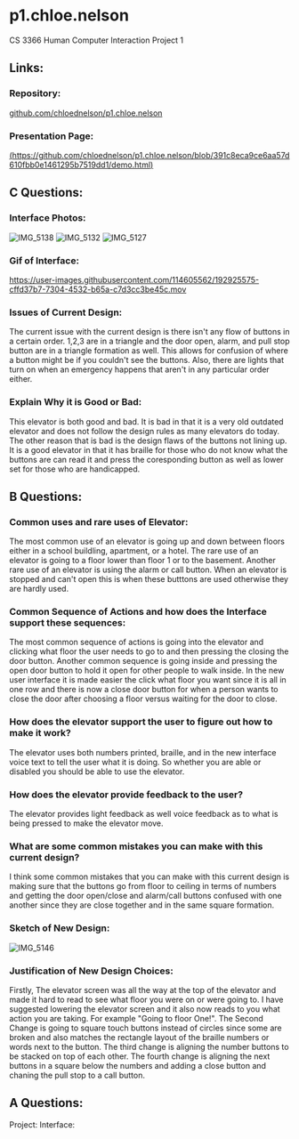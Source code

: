 # p1.chloe.nelson
CS 3366 Human Computer Interaction Project 1

## Links:
### Repository: 
[github.com/chloednelson/p1.chloe.nelson](url)

### Presentation Page:
[(https://github.com/chloednelson/p1.chloe.nelson/blob/391c8eca9ce6aa57d610fbb0e1461295b7519dd1/demo.html)](url)

## C Questions:
### Interface Photos:
![IMG_5138](https://user-images.githubusercontent.com/114605562/192924281-831dd53d-87f9-4810-a54b-a994a5d37f64.jpg)
![IMG_5132](https://user-images.githubusercontent.com/114605562/192924295-69446ef2-2a07-4052-83d9-e3fba9edf26d.JPG)
![IMG_5127](https://user-images.githubusercontent.com/114605562/192924302-189325b4-1c39-4d48-8a1f-e020ac3e5f96.jpg)

### Gif of Interface:
https://user-images.githubusercontent.com/114605562/192925575-cffd37b7-7304-4532-b65a-c7d3cc3be45c.mov

### Issues of Current Design:
The current issue with the current design is there isn't any flow of buttons in a certain order. 1,2,3 are in a triangle and the door open, alarm, and pull stop button are in a triangle formation as well. This allows for confusion of where a button might be if you couldn't see the buttons. Also, there are lights that turn on when an emergency happens that aren't in any particular order either.

### Explain Why it is Good or Bad:
This elevator is both good and bad. It is bad in that it is a very old outdated elevator and does not follow the design rules as many elevators do today. The other reason that is bad is the design flaws of the buttons not lining up. It is a good elevator in that it has braille for those who do not know what the buttons are can read it and press the coresponding button as well as lower set for those who are handicapped. 

## B Questions:
### Common uses and rare uses of Elevator:
The most common use of an elevator is going up and down between floors either in a school buildling, apartment, or a hotel. The rare use of an elevator is going to a floor lower than floor 1 or to the basement. Another rare use of an elevator is using the alarm or call button. When an elevator is stopped and can't open this is when these butttons are used otherwise they are hardly used.

### Common Sequence of Actions and how does the Interface support these sequences:
The most common sequence of actions is going into the elevator and clicking what floor the user needs to go to and then pressing the closing the door button. Another common sequence is going inside and pressing the open door button to hold it open for other people to walk inside. In the new user interface it is made easier the click what floor you want since it is all in one row and there is now a close door button for when a person wants to close the door after choosing a floor versus waiting for the door to close.

### How does the elevator support the user to figure out how to make it work?
The elevator uses both numbers printed, braille, and in the new interface voice text to tell the user what it is doing. So whether you are able or disabled you should be able to use the elevator.

### How does the elevator provide feedback to the user?
The elevator provides light feedback as well voice feedback as to what is being pressed to make the elevator move.

### What are some common mistakes you can make with this current design?
I think some common mistakes that you can make with this current design is making sure that the buttons go from floor to ceiling in terms of numbers and getting the door open/close and alarm/call buttons confused with one another since they are close together and in the same square formation.

### Sketch of New Design:
![IMG_5146](https://user-images.githubusercontent.com/114605562/192926887-6e9e01fe-ad40-4ac2-b837-88d3c74ecc92.jpg)

### Justification of New Design Choices:
Firstly, The elevator screen was all the way at the top of the elevator and made it hard to read to see what floor you were on or were going to. I have suggested lowering the elevator screen and it also now reads to you what action you are taking. For example "Going to floor One!". The Second Change is going to square touch buttons instead of circles since some are broken and also matches the rectangle layout of the braille numbers or words next to the button. The third change is aligning the number buttons to be stacked on top of each other. The fourth change is aligning the next buttons in a square below the numbers and adding a close button and chaning the pull stop to a call button.

## A Questions:

Project:
Interface:

